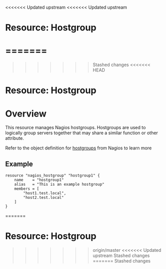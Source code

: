 <<<<<<< Updated upstream
<<<<<<< Updated upstream
# Resource: Hostgroup
=======
=======
>>>>>>> Stashed changes
<<<<<<< HEAD
# Resource: Hostgroup

# Overview

This resource manages Nagios hostgroups. Hostgroups are used to logically group servers together that may share a
similar function or other attribute.

Refer to the object definition for [hostgroups](https://assets.nagios.com/downloads/nagioscore/docs/nagioscore/3/en/objectdefinitions.html#hostgroup) from Nagios to learn more

## Example

```hcl
resource "nagios_hostgroup" "hostgroup1" {
    name    = "hostgroup1"
    alias   = "This is an example hostgroup"
    members = [
        "host1.test.local",
        "host2.test.local"
    ]
}
```
=======
# Resource: Hostgroup
>>>>>>> origin/master
<<<<<<< Updated upstream
>>>>>>> Stashed changes
=======
>>>>>>> Stashed changes
